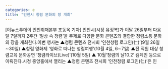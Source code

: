 ```yaml
---
categories: e
title: "인천시 청렴 문화의 장 개최"
---
```

[이뉴스투데이 인천취재본부 조동옥 기자] 인천시(시장 유정복)가 이달 26일부터 다음달 7일까지 2주간 ‘일상 속 청렴’을 주제로 다양한 문화 콘텐츠와 결합한 청렴소통 문화의 장을 개최한다.이번 행사는 ▲청렴 콘텐츠 전시회 ‘인천청렴 로그인(仁)’(9월 26일∼30일) ▲청렴 영화제 ‘영화로 떠나는 청렴여행’(10월 4일, 6∼7일) ▲전 직원 대상 청렴교육 문화공연 ‘청렴라이브(Live)’(10월 5일) ▲ 10월‘청렴의 날10.2’ 캠페인 등으로 이뤄진다.시청 중앙홀에서 열리는 ▲청렴 콘텐츠 전시회 ‘인천청렴 로그인(仁)’은 인